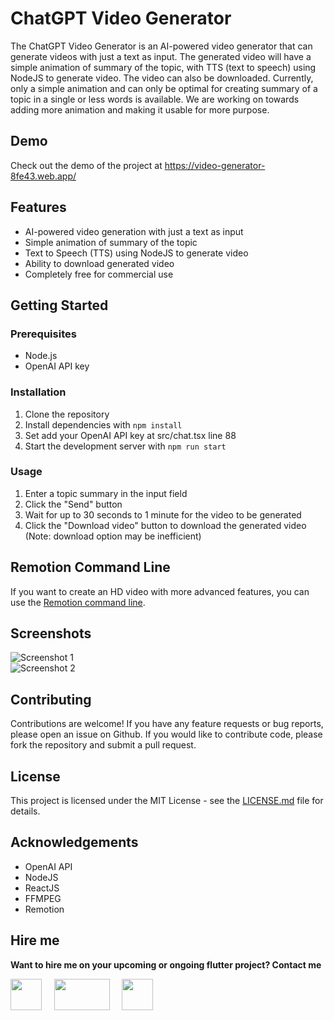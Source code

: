 # ChatGPT Video Generator

The ChatGPT Video Generator is an AI-powered video generator that can generate videos with just a text as input. The generated video will have a simple animation of summary of the topic, with TTS (text to speech) using NodeJS to generate video. The video can also be downloaded. Currently, only a simple animation and can only be optimal for creating summary of a topic in a single or less words is available. We are working on towards adding more animation and making it usable for more purpose.

## Demo

Check out the demo of the project at https://video-generator-8fe43.web.app/

## Features

- AI-powered video generation with just a text as input
- Simple animation of summary of the topic
- Text to Speech (TTS) using NodeJS to generate video
- Ability to download generated video
- Completely free for commercial use

## Getting Started

### Prerequisites

- Node.js
- OpenAI API key

### Installation

1. Clone the repository
2. Install dependencies with `npm install`
3. Set add your OpenAI API key at src/chat.tsx line 88
4. Start the development server with `npm run start`

### Usage

1. Enter a topic summary in the input field
2. Click the "Send" button
3. Wait for up to 30 seconds to 1 minute for the video to be generated
4. Click the "Download video" button to download the generated video (Note: download option may be inefficient)

## Remotion Command Line

If you want to create an HD video with more advanced features, you can use the [Remotion command line](https://www.remotion.dev/docs/render).

## Screenshots

<!-- Add screenshots here -->
![Screenshot 1](https://lh3.googleusercontent.com/pw/AMWts8DeZeyulGD_rVjkjva5t3Ny2Y4SON66VZ0zLdn6UyFkfSVSuAhjPfNApnC3FVPJECCQJectXFn1jzQV1URkV16O8U6FQKT6uDbDlGILewx-TgJrmDg068YOARdrHZOjhU3tRF-y4CeSQeP1YnkAMibY=w1043-h619-s-no?authuser=0)  
![Screenshot 2](https://lh3.googleusercontent.com/pw/AMWts8AyGsRhNClljfMOb9dt7nH7LhsoPmky2m_N_y7WVEOypZW7EN_67ccDT_Lnx_J4x115IQmientTooC-BalDCecEQJ9MQID2C6_6pz2A5SaZbmBztchOTyubmdBgYKn-TOOQYtWYf851MqSkLuUptF90=w993-h621-s-no?authuser=0)

## Contributing

Contributions are welcome! If you have any feature requests or bug reports, please open an issue on Github. If you would like to contribute code, please fork the repository and submit a pull request.

## License

This project is licensed under the MIT License - see the [LICENSE.md](LICENSE.md) file for details.

## Acknowledgements

- OpenAI API
- NodeJS
- ReactJS
- FFMPEG
- Remotion

## Hire me
**Want to hire me on your upcoming or ongoing flutter project? 
Contact me**

<p><a href="https://www.linkedin.com/in/balaji-kannan-ab8580207/" target="_blank"><img alt="" src="https://cdn-icons-png.flaticon.com/512/174/174857.png" style="height:50px; width:50px" /></a>&nbsp; &nbsp; &nbsp;<a href="https://www.fiverr.com/balajikannan03" target="_blank"><img alt="" src="https://logos-world.net/wp-content/uploads/2020/12/Fiverr-Logo.png" style="height:50px; width:89px" /></a>&nbsp; &nbsp; &nbsp;<a href="http://wa.me/919444036945" target="_blank"><img alt="" src="https://cdn-icons-png.flaticon.com/512/124/124034.png" style="height:50px; width:50px" /></a></p>
